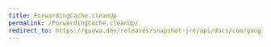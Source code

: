 ```yaml
---
title: ForwardingCache.cleanUp
permalink: /ForwardingCache.cleanUp/
redirect_to: https://guava.dev/releases/snapshot-jre/api/docs/com/google/common/cache/ForwardingCache.html#cleanUp--
---
```

